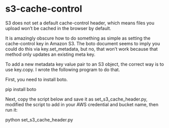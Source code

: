 s3-cache-control
================
S3 does not set a default cache-control header, which means files you upload won’t be cached in the browser by default.

It is amazingly obscure how to do something as simple as setting the cache-control key in Amazon S3. The boto document seems to imply you could do this via key.set_metadata, but no, that won’t work because that method only updates an existing meta key.

To add a new metadata key value pair to an S3 object, the correct way is to use key.copy. I wrote the following program to do that.

First, you need to install boto.

pip install boto

Next, copy the script below and save it as set_s3_cache_header.py, modified the script to add in your AWS credential and bucket name, then run it:

python set_s3_cache_header.py

